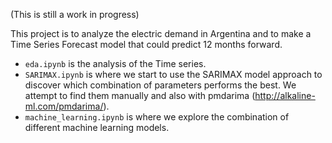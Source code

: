 (This is still a work in progress)

This project is to analyze the electric demand in Argentina and to make a Time Series Forecast model that could predict 12 months forward.

- `eda.ipynb` is the analysis of the Time series.
- `SARIMAX.ipynb` is where we start to use the SARIMAX model approach to discover which combination of parameters performs the best. We attempt to find them manually and also with pmdarima (http://alkaline-ml.com/pmdarima/).
- `machine_learning.ipynb` is where we explore the combination of different machine learning models.
